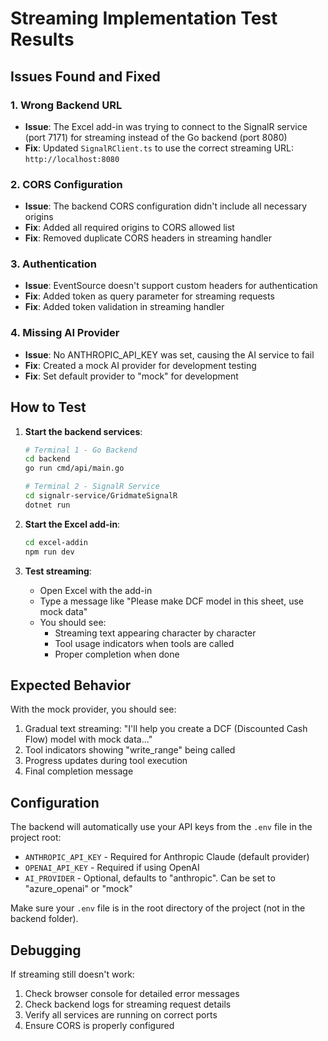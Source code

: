 # Streaming Implementation Test Results

## Issues Found and Fixed

### 1. **Wrong Backend URL**
- **Issue**: The Excel add-in was trying to connect to the SignalR service (port 7171) for streaming instead of the Go backend (port 8080)
- **Fix**: Updated `SignalRClient.ts` to use the correct streaming URL: `http://localhost:8080`

### 2. **CORS Configuration**
- **Issue**: The backend CORS configuration didn't include all necessary origins
- **Fix**: Added all required origins to CORS allowed list
- **Fix**: Removed duplicate CORS headers in streaming handler

### 3. **Authentication**
- **Issue**: EventSource doesn't support custom headers for authentication
- **Fix**: Added token as query parameter for streaming requests
- **Fix**: Added token validation in streaming handler

### 4. **Missing AI Provider**
- **Issue**: No ANTHROPIC_API_KEY was set, causing the AI service to fail
- **Fix**: Created a mock AI provider for development testing
- **Fix**: Set default provider to "mock" for development

## How to Test

1. **Start the backend services**:
   ```bash
   # Terminal 1 - Go Backend
   cd backend
   go run cmd/api/main.go
   
   # Terminal 2 - SignalR Service
   cd signalr-service/GridmateSignalR
   dotnet run
   ```

2. **Start the Excel add-in**:
   ```bash
   cd excel-addin
   npm run dev
   ```

3. **Test streaming**:
   - Open Excel with the add-in
   - Type a message like "Please make DCF model in this sheet, use mock data"
   - You should see:
     - Streaming text appearing character by character
     - Tool usage indicators when tools are called
     - Proper completion when done

## Expected Behavior

With the mock provider, you should see:
1. Gradual text streaming: "I'll help you create a DCF (Discounted Cash Flow) model with mock data..."
2. Tool indicators showing "write_range" being called
3. Progress updates during tool execution
4. Final completion message

## Configuration

The backend will automatically use your API keys from the `.env` file in the project root:
- `ANTHROPIC_API_KEY` - Required for Anthropic Claude (default provider)
- `OPENAI_API_KEY` - Required if using OpenAI
- `AI_PROVIDER` - Optional, defaults to "anthropic". Can be set to "azure_openai" or "mock"

Make sure your `.env` file is in the root directory of the project (not in the backend folder).

## Debugging

If streaming still doesn't work:
1. Check browser console for detailed error messages
2. Check backend logs for streaming request details
3. Verify all services are running on correct ports
4. Ensure CORS is properly configured